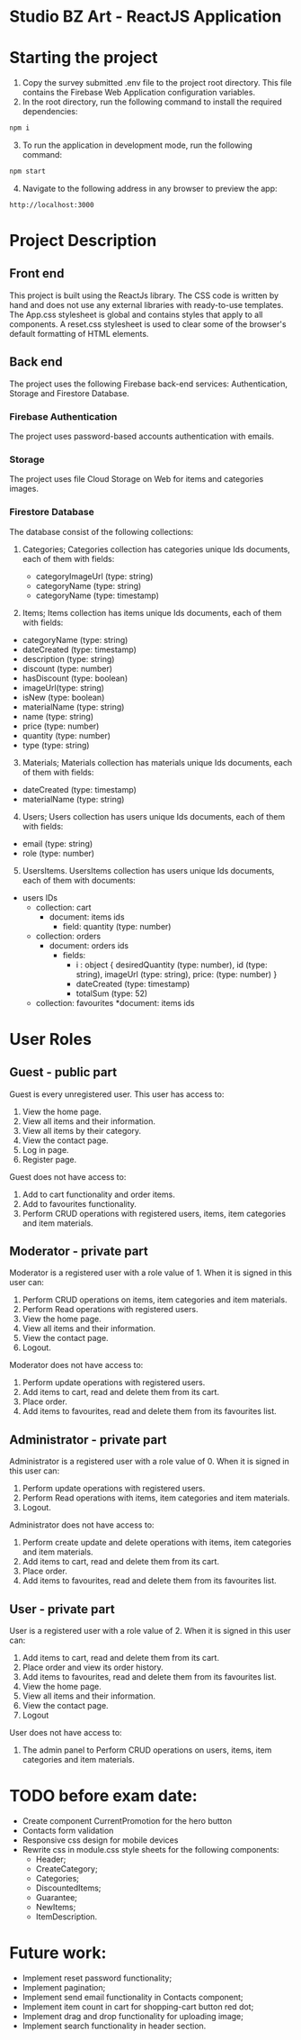 # Studio BZ Art - ReactJS Application
# Starting the project
1. Copy the survey submitted .env file to the project root directory. This file contains the Firebase Web Application configuration variables.
2. In the root directory, run the following command to install the required dependencies:
```js
npm i
```
3. To run the application in development mode, run the following command:
```js
npm start
```
4. Navigate to the following address in any browser to preview the app:
```
http://localhost:3000
```

# Project Description
## Front end
This project is built using the ReactJs library. The CSS code is written by hand and does not use any external libraries with ready-to-use templates. The App.css stylesheet is global and contains styles that apply to all components. A reset.css stylesheet is used to clear some of the browser's default formatting of HTML elements.

## Back end
The project uses the following Firebase back-end services: Authentication, Storage and Firestore Database. 

### Firebase Authentication
The project uses password-based accounts authentication with emails. 

### Storage
The project uses file Cloud Storage on Web for items and categories images.

### Firestore Database
The database consist of the following collections:

1. Categories; 
Categories collection has categories unique Ids documents, each of them with fields:
	* categoryImageUrl (type: string)
	* categoryName (type: string)
	* categoryName (type: timestamp)

2. Items;
Items collection has items unique Ids documents, each of them with fields:
* categoryName (type: string)
* dateCreated (type: timestamp)
* description (type: string)
* discount (type: number)
* hasDiscount (type: boolean)
* imageUrl(type: string)
* isNew (type: boolean)
* materialName (type: string)
* name (type: string)
* price (type: number)
* quantity (type: number)
* type (type: string) 

3. Materials;
Materials collection has materials unique Ids documents, each of them with fields:
* dateCreated (type: timestamp)
* materialName (type: string)

4. Users;
Users collection has users unique Ids documents, each of them with fields:
* email (type: string)
* role (type: number)

5. UsersItems.
UsersItems collection has users unique Ids documents, each of them with documents:
* users IDs
	* collection: cart
		* document: items ids 
			* field: quantity (type: number)
	* collection: orders
		* document: orders ids
			* fields:
				* i : object {
					desiredQuantity (type: number), 
					id (type: string),
					imageUrl (type: string),
					price: (type: number)
				}
				* dateCreated (type: timestamp)
				* totalSum (type: 52)
	* collection: favourites
 		*document: items ids

# User Roles
## Guest - public part
Guest is every unregistered user. This user has access to:
1. View the home page.
2. View all items and their information.
3. View all items by their category.
4. View the contact page.
5. Log in page.
6. Register page.

Guest does not have access to:
1. Add to cart functionality and order items.
2. Add to favourites functionality.
3. Perform CRUD operations with registered users, items, item categories and item materials.

## Moderator - private part
Moderator is a registered user with a role value of 1. When it is signed in this user can:
1. Perform CRUD operations on items, item categories and item materials.
2. Perform Read operations with registered users.
3. View the home page.
4. View all items and their information.
5. View the contact page.
6. Logout.

Moderator does not have access to:
1. Perform update operations with registered users.
2. Add items to cart, read and delete them from its cart.
3. Place order.
4. Add items to favourites, read and delete them from its favourites list.

## Administrator - private part
Administrator is a registered user with a role value of 0. When it is signed in this user can:
1. Perform update operations with registered users.
2. Perform Read operations with items, item categories and item materials.
3. Logout.

Administrator does not have access to:
1. Perform create update and delete operations with items, item categories and item materials.
2. Add items to cart, read and delete them from its cart.
3. Place order.
4. Add items to favourites, read and delete them from its favourites list.

## User - private part
User is a registered user with a role value of 2. When it is signed in this user can:
1. Add items to cart, read and delete them from its cart.
2. Place order and view its order history.
3. Add items to favourites, read and delete them from its favourites list.
4. View the home page.
5. View all items and their information.
6. View the contact page.
7. Logout

User does not have access to:
1. The admin panel to Perform CRUD operations on users, items, item categories and item materials.


# TODO before exam date:
* Create component CurrentPromotion for the hero button
* Contacts form validation
* Responsive css design for mobile devices
* Rewrite css in module.css style sheets for the following components:
	* Header;
	* CreateCategory;
	* Categories;
	* DiscountedItems;
	* Guarantee;
	* NewItems;
	* ItemDescription.
	
# Future work:
* Implement reset password functionality;
* Implement pagination;
* Implement send email functionality in Contacts component;
* Implement item count in cart for shopping-cart button red dot;
* Implement drag and drop functionality for uploading image;
* Implement search functionality in header section.
